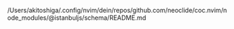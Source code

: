 /Users/akitoshiga/.config/nvim/dein/repos/github.com/neoclide/coc.nvim/node_modules/@istanbuljs/schema/README.md